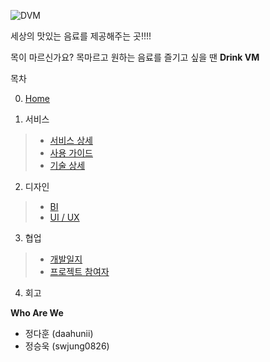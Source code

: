 ![DVM](https://user-images.githubusercontent.com/86994067/166147082-9f983d8c-99c1-42c1-a338-458a8652729d.png)

세상의 맛있는 음료를 제공해주는 곳!!!!

목이 마르신가요?
목마르고 원하는 음료를 즐기고 싶을 땐 **Drink VM**

목차

0. [Home](https://github.com/daahunii/DVM_project/wiki)

1. 서비스

> * [서비스 상세](https://github.com/daahunii/DVM_project/wiki/서비스-상세)
> * [사용 가이드](https://github.com/daahunii/DVM_project/wiki/사용-가이드)
> * [기술 상세](https://github.com/daahunii/DVM_project/wiki/기술-상세)

2. 디자인

> * [BI](https://github.com/daahunii/DVM_project/wiki/BI)
> * [UI / UX](https://github.com/daahunii/DVM_project/wiki/UI-UX)

3. 협업

> * [개발일지](https://github.com/daahunii/DVM_project/wiki/개발일지)
> * [프로젝트 참여자](https://github.com/daahunii/DVM_project/wiki/프로젝트-참여자)

4. 회고

**Who Are We**

* 정다훈 (daahunii)
* 정승욱 (swjung0826)
